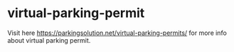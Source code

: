 # virtual-parking-permit
Visit here https://parkingsolution.net/virtual-parking-permits/ for more info about virtual parking permit.
